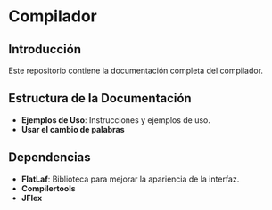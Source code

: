 # Compilador

## Introducción
Este repositorio contiene la documentación completa del compilador.

## Estructura de la Documentación
- **Ejemplos de Uso**: Instrucciones y ejemplos de uso.
- **Usar el cambio de palabras**

## Dependencias
- **FlatLaf**: Biblioteca para mejorar la apariencia de la interfaz.
- **Compilertools**
- **JFlex**
